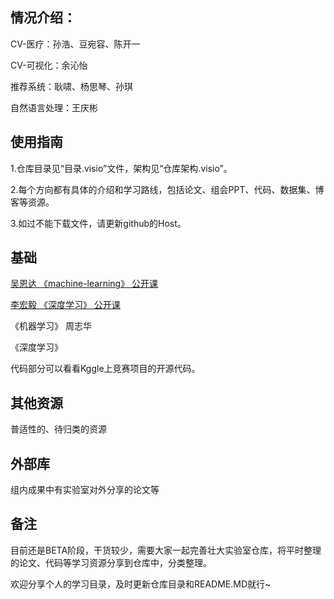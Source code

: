## 情况介绍：
CV-医疗：孙浩、豆宛容、陈开一

CV-可视化：余沁怡

推荐系统：耿啸、杨思琴、孙琪

自然语言处理：王庆彬

## 使用指南
1.仓库目录见“目录.visio”文件，架构见“仓库架构.visio”。

2.每个方向都有具体的介绍和学习路线，包括论文、组会PPT、代码、数据集、博客等资源。

3.如过不能下载文件，请更新github的Host。




## 基础
[吴恩达 《machine-learning》 公开课](https://www.bilibili.com/video/BV164411S78V?from=search&seid=12357756937543360858)

[李宏毅 《深度学习》 公开课](https://www.bilibili.com/video/BV1JE411g7XF?from=search&seid=12357756937543360858)

《机器学习》 周志华

《深度学习》

代码部分可以看看Kggle上竞赛项目的开源代码。

## 其他资源
普适性的、待归类的资源

## 外部库
组内成果中有实验室对外分享的论文等

## 备注
目前还是BETA阶段，干货较少，需要大家一起完善壮大实验室仓库，将平时整理的论文、代码等学习资源分享到仓库中，分类整理。

欢迎分享个人的学习目录，及时更新仓库目录和README.MD就行~

